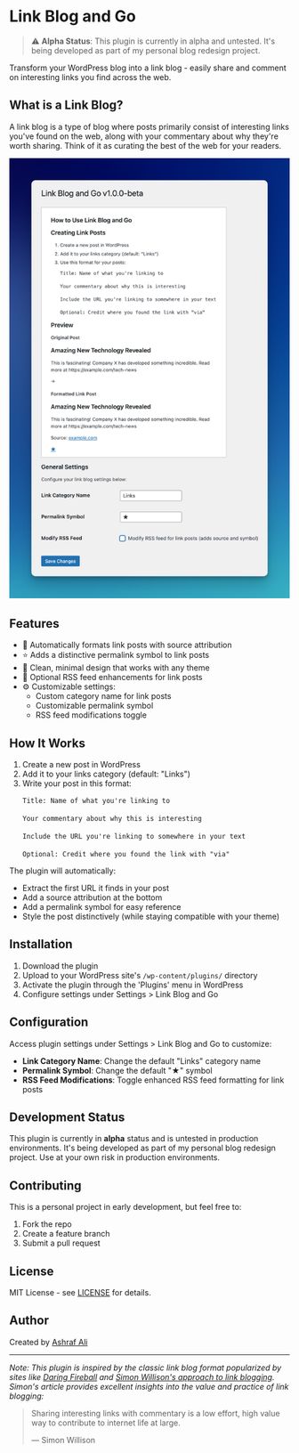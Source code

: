 # Link Blog and Go

> ⚠️ **Alpha Status**: This plugin is currently in alpha and untested. It's being developed as part of my personal blog redesign project.

Transform your WordPress blog into a link blog - easily share and comment on interesting links you find across the web.

## What is a Link Blog?

A link blog is a type of blog where posts primarily consist of interesting links you've found on the web, along with your commentary about why they're worth sharing. Think of it as curating the best of the web for your readers.

![Link Blog and Go WordPress Plugin Interface](link-blog-and-go-screenshot.png)

## Features

- 🔗 Automatically formats link posts with source attribution
- ⭐ Adds a distinctive permalink symbol to link posts
- 📱 Clean, minimal design that works with any theme
- 📰 Optional RSS feed enhancements for link posts
- ⚙️ Customizable settings:
  - Custom category name for link posts
  - Customizable permalink symbol
  - RSS feed modifications toggle

## How It Works

1. Create a new post in WordPress
2. Add it to your links category (default: "Links")
3. Write your post in this format:
   ```
   Title: Name of what you're linking to

   Your commentary about why this is interesting

   Include the URL you're linking to somewhere in your text

   Optional: Credit where you found the link with "via"
   ```

The plugin will automatically:
- Extract the first URL it finds in your post
- Add a source attribution at the bottom
- Add a permalink symbol for easy reference
- Style the post distinctively (while staying compatible with your theme)

## Installation

1. Download the plugin
2. Upload to your WordPress site's `/wp-content/plugins/` directory
3. Activate the plugin through the 'Plugins' menu in WordPress
4. Configure settings under Settings > Link Blog and Go

## Configuration

Access plugin settings under Settings > Link Blog and Go to customize:

- **Link Category Name**: Change the default "Links" category name
- **Permalink Symbol**: Change the default "★" symbol
- **RSS Feed Modifications**: Toggle enhanced RSS feed formatting for link posts

## Development Status

This plugin is currently in **alpha** status and is untested in production environments. It's being developed as part of my personal blog redesign project. Use at your own risk in production environments.

## Contributing

This is a personal project in early development, but feel free to:

1. Fork the repo
2. Create a feature branch
3. Submit a pull request

## License

MIT License - see [LICENSE](LICENSE) for details.

## Author

Created by [Ashraf Ali](https://ashrafali.net)

---

*Note: This plugin is inspired by the classic link blog format popularized by sites like [Daring Fireball](https://daringfireball.net) and [Simon Willison's approach to link blogging](https://simonwillison.net/2024/Dec/22/link-blog/). Simon's article provides excellent insights into the value and practice of link blogging:*

> Sharing interesting links with commentary is a low effort, high value way to contribute to internet life at large.
> 
> — Simon Willison 